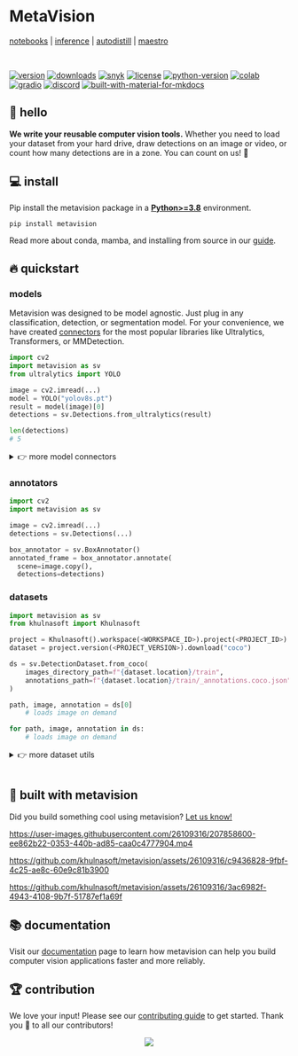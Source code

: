 # MetaVision

[notebooks](https://github.com/khulnasoft/notebooks) | [inference](https://github.com/khulnasoft/inference) | [autodistill](https://github.com/autodistill/autodistill) | [maestro](https://github.com/khulnasoft/multimodal-maestro)

<br>

[![version](https://badge.fury.io/py/metavision.svg)](https://badge.fury.io/py/metavision)
[![downloads](https://img.shields.io/pypi/dm/metavision)](https://pypistats.org/packages/metavision)
[![snyk](https://snyk.io/advisor/python/metavision/badge.svg)](https://snyk.io/advisor/python/metavision)
[![license](https://img.shields.io/pypi/l/metavision)](https://github.com/khulnasoft/metavision/blob/main/LICENSE.md)
[![python-version](https://img.shields.io/pypi/pyversions/metavision)](https://badge.fury.io/py/metavision)
[![colab](https://colab.research.google.com/assets/colab-badge.svg)](https://colab.research.google.com/github/khulnasoft/metavision/blob/main/demo.ipynb)
[![gradio](https://img.shields.io/badge/%F0%9F%A4%97%20Hugging%20Face-Spaces-blue)](https://huggingface.co/spaces/Khulnasoft/Annotators)
[![discord](https://img.shields.io/discord/1159501506232451173?logo=discord&label=discord&labelColor=fff&color=5865f2&link=https%3A%2F%2Fdiscord.gg%2FGbfgXGJ8Bk)](https://discord.gg/GbfgXGJ8Bk)
[![built-with-material-for-mkdocs](https://img.shields.io/badge/Material_for_MkDocs-526CFE?logo=MaterialForMkDocs&logoColor=white)](https://squidfunk.github.io/mkdocs-material/)

</div>

## 👋 hello

**We write your reusable computer vision tools.** Whether you need to load your dataset from your hard drive, draw detections on an image or video, or count how many detections are in a zone. You can count on us! 🤝

## 💻 install

Pip install the metavision package in a
[**Python>=3.8**](https://www.python.org/) environment.

```bash
pip install metavision
```

Read more about conda, mamba, and installing from source in our [guide](https://khulnasoft.github.io/metavision/).

## 🔥 quickstart

### models

Metavision was designed to be model agnostic. Just plug in any classification, detection, or segmentation model. For your convenience, we have created [connectors](https://metavision.khulnasoft.com/latest/detection/core/#detections) for the most popular libraries like Ultralytics, Transformers, or MMDetection.

```python
import cv2
import metavision as sv
from ultralytics import YOLO

image = cv2.imread(...)
model = YOLO("yolov8s.pt")
result = model(image)[0]
detections = sv.Detections.from_ultralytics(result)

len(detections)
# 5
```

<details>
<summary>👉 more model connectors</summary>

- inference

  ```python
  import cv2
  import metavision as sv
  from inference import get_model

  image = cv2.imread(...)
  model = get_model(model_id="yolov8s-640", api_key=<KHULNASOFT API KEY>)
  result = model.infer(image)[0]
  detections = sv.Detections.from_inference(result)

  len(detections)
  # 5
  ```

</details>

### annotators

```python
import cv2
import metavision as sv

image = cv2.imread(...)
detections = sv.Detections(...)

box_annotator = sv.BoxAnnotator()
annotated_frame = box_annotator.annotate(
  scene=image.copy(),
  detections=detections)
```

### datasets

```python
import metavision as sv
from khulnasoft import Khulnasoft

project = Khulnasoft().workspace(<WORKSPACE_ID>).project(<PROJECT_ID>)
dataset = project.version(<PROJECT_VERSION>).download("coco")

ds = sv.DetectionDataset.from_coco(
    images_directory_path=f"{dataset.location}/train",
    annotations_path=f"{dataset.location}/train/_annotations.coco.json",
)

path, image, annotation = ds[0]
    # loads image on demand

for path, image, annotation in ds:
    # loads image on demand
```

<details close>
<summary>👉 more dataset utils</summary>

- load

  ```python
  dataset = sv.DetectionDataset.from_yolo(
      images_directory_path=...,
      annotations_directory_path=...,
      data_yaml_path=...
  )

  dataset = sv.DetectionDataset.from_pascal_voc(
      images_directory_path=...,
      annotations_directory_path=...
  )

  dataset = sv.DetectionDataset.from_coco(
      images_directory_path=...,
      annotations_path=...
  )
  ```

- split

  ```python
  train_dataset, test_dataset = dataset.split(split_ratio=0.7)
  test_dataset, valid_dataset = test_dataset.split(split_ratio=0.5)

  len(train_dataset), len(test_dataset), len(valid_dataset)
  # (700, 150, 150)
  ```

- merge

  ```python
  ds_1 = sv.DetectionDataset(...)
  len(ds_1)
  # 100
  ds_1.classes
  # ['dog', 'person']

  ds_2 = sv.DetectionDataset(...)
  len(ds_2)
  # 200
  ds_2.classes
  # ['cat']

  ds_merged = sv.DetectionDataset.merge([ds_1, ds_2])
  len(ds_merged)
  # 300
  ds_merged.classes
  # ['cat', 'dog', 'person']
  ```

- save

  ```python
  dataset.as_yolo(
      images_directory_path=...,
      annotations_directory_path=...,
      data_yaml_path=...
  )

  dataset.as_pascal_voc(
      images_directory_path=...,
      annotations_directory_path=...
  )

  dataset.as_coco(
      images_directory_path=...,
      annotations_path=...
  )
  ```

- convert

  ```python
  sv.DetectionDataset.from_yolo(
      images_directory_path=...,
      annotations_directory_path=...,
      data_yaml_path=...
  ).as_pascal_voc(
      images_directory_path=...,
      annotations_directory_path=...
  )
  ```

</details>

<br/>

## 💜 built with metavision

Did you build something cool using metavision? [Let us know!](https://github.com/khulnasoft/metavision/discussions/categories/built-with-metavision)

https://user-images.githubusercontent.com/26109316/207858600-ee862b22-0353-440b-ad85-caa0c4777904.mp4

https://github.com/khulnasoft/metavision/assets/26109316/c9436828-9fbf-4c25-ae8c-60e9c81b3900

https://github.com/khulnasoft/metavision/assets/26109316/3ac6982f-4943-4108-9b7f-51787ef1a69f

## 📚 documentation

Visit our [documentation](https://khulnasoft.github.io/metavision) page to learn how metavision can help you build computer vision applications faster and more reliably.

## 🏆 contribution

We love your input! Please see our [contributing guide](https://github.com/khulnasoft/metavision/blob/main/CONTRIBUTING.md) to get started. Thank you 🙏 to all our contributors!

<p align="center">
    <a href="https://github.com/khulnasoft/metavision/graphs/contributors">
      <img src="https://contrib.rocks/image?repo=khulnasoft/metavision" />
    </a>
</p>
